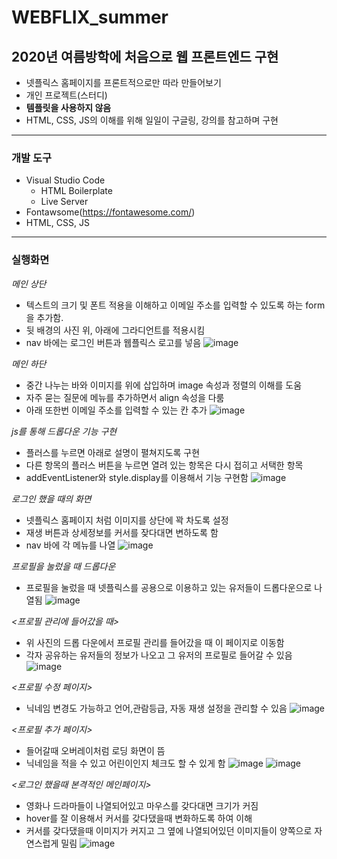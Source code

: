 # WEBFLIX_summer
2020년 여름방학에 처음으로 웹 프론트엔드 구현
------

* 넷플릭스 홈페이지를 프론트적으로만 따라 만들어보기
* 개인 프로젝트(스터디)
* **템플릿을 사용하지 않음**
* HTML, CSS, JS의 이해를 위해 일일이 구글링, 강의를 참고하며 구현

-------------------

### 개발 도구
- Visual Studio Code
  - HTML Boilerplate
  - Live Server
- Fontawsome(https://fontawesome.com/)
- HTML, CSS, JS

-------------------
### 실행화면

*메인 상단*
- 텍스트의 크기 및 폰트 적용을 이해하고 이메일 주소를 입력할 수 있도록 하는 form을 추가함.
- 뒷 배경의 사진 위, 아래에 그라디언트를 적용시킴
- nav 바에는 로그인 버튼과 웹플릭스 로고를 넣음
![image](https://user-images.githubusercontent.com/62641359/123269194-b7e4a800-d539-11eb-8382-fdb201fefdfc.png)

*메인 하단*
 - 중간 나누는 바와 이미지를 위에 삽입하며 image 속성과 정렬의 이해를 도움
 - 자주 묻는 질문에 메뉴를 추가하면서 align 속성을 다룸
 - 아래 또한번 이메일 주소를 입력할 수 있는 칸 추가
![image](https://user-images.githubusercontent.com/62641359/123270093-8c15f200-d53a-11eb-9e5c-731c7e0e71f6.png)

*js를 통해 드롭다운 기능 구현*
 - 플러스를 누르면 아래로 설명이 펼쳐지도록 구현
 - 다른 항목의 플러스 버튼을 누르면 열려 있는 항목은 다시 접히고 서택한 항목
 - addEventListener와 style.display를 이용해서 기능 구현함
![image](https://user-images.githubusercontent.com/62641359/123270974-545b7a00-d53b-11eb-9cf6-c90e16468125.png)

*로그인 했을 때의 화면*
 - 넷플릭스 홈페이지 처럼 이미지를 상단에 꽉 차도록 설정
 - 재생 버튼과 상세정보를 커서를 잦다대면 변하도록 함
 - nav 바에 각 메뉴를 나열
![image](https://user-images.githubusercontent.com/62641359/123276836-80c5c500-d540-11eb-9bca-1a6cd24ec8ef.png)

*프로필을 눌렀을 때 드롭다운*
 - 프로필을 눌렀을 때 넷플릭스를 공용으로 이용하고 있는 유저들이 드롭다운으로 나열됨
![image](https://user-images.githubusercontent.com/62641359/123277137-cd110500-d540-11eb-8550-4033834883c2.png)


*<프로필 관리에 들어갔을 때>*
 - 위 사진의 드롭 다운에서 프로필 관리를 들어갔을 때 이 페이지로 이동함
 - 각자 공유하는 유저들의 정보가 나오고 그 유저의 프로필로 들어갈 수 있음
![image](https://user-images.githubusercontent.com/62641359/123289569-896fc880-d54b-11eb-9032-47da981c7a96.png)

*<프로필 수정 페이지>*
- 닉네임 변경도 가능하고 언어,관람등급, 자동 재생 설정을 관리할 수 있음
![image](https://user-images.githubusercontent.com/62641359/123363522-ae952300-d5ad-11eb-8ce9-bdf95c09cab5.png)

*<프로필 추가 페이지>*
- 들어갈때 오버레이처럼 로딩 화면이 뜸
- 닉네임을 적을 수 있고 어린이인지 체크도 할 수 있게 함
![image](https://user-images.githubusercontent.com/62641359/123363601-d5535980-d5ad-11eb-8564-7f52230f6780.png)
![image](https://user-images.githubusercontent.com/62641359/123363868-5c083680-d5ae-11eb-8b3f-c268aa83a437.png)

*<로그인 했을때 본격적인 메인페이지>*
- 영화나 드라마들이 나열되어있고 마우스를 갖다대면 크기가 커짐
- hover를 잘 이용해서 커서를 갖다댔을때 변화하도록 하여 이해
- 커서를 갖다댔을때 이미지가 커지고 그 옆에 나열되어있던 이미지들이 양쪽으로 자연스럽게 밀림
![image](https://user-images.githubusercontent.com/62641359/123363941-86f28a80-d5ae-11eb-868e-7e08578f7408.png)

